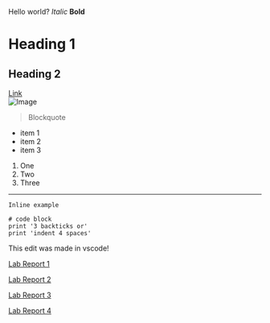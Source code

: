 Hello world?
*Italic* 
**Bold** 
# Heading 1 
## Heading 2
[Link](http://google.com)	
![Image](https://i.redd.it/d5v96dhcaeb51.jpg)	
> Blockquote	
* item 1
* item 2
* item 3
1. One
2. Two
3. Three
---
`Inline example`

```
# code block
print '3 backticks or'
print 'indent 4 spaces'
```

This edit was made in vscode!

[Lab Report 1](https://xuethan.github.io/cse15l-lab-reports/LR_1/lab-report-1-week-2.html)

[Lab Report 2](https://xuethan.github.io/cse15l-lab-reports/LR_2/lab-report-2-week-4.html)

[Lab Report 3](https://xuethan.github.io/cse15l-lab-reports/LR_3/lab-report-3-week-6.html)

[Lab Report 4](https://xuethan.github.io/cse15l-lab-reports/LR_4/lab-report-4-week-8.html)
